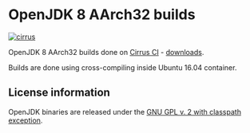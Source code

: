 OpenJDK 8 AArch32 builds
========================

[![cirrus](https://api.cirrus-ci.com/github/ojdkbuild/contrib_jdk8u-aarch32-ci.svg?branch=jdk8u302-b08-aarch32-20210726)](https://cirrus-ci.com/github/ojdkbuild/contrib_jdk8u-aarch32-ci)

OpenJDK 8 AArch32 builds done on [Cirrus CI](https://cirrus-ci.org/) - [downloads](https://github.com/ojdkbuild/contrib_jdk8u-aarch32-ci/releases).

Builds are done using cross-compiling inside Ubuntu 16.04 container.

License information
-------------------

OpenJDK binaries are released under the [GNU GPL v. 2 with classpath exception](https://github.com/ojdkbuild/contrib_jdk8u-aarch32-ci/blob/master/LICENSE).

